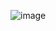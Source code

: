 ![image](https://user-images.githubusercontent.com/101357738/202023280-982f0ba9-bfaa-478e-814b-7b4a62b11b04.png)
